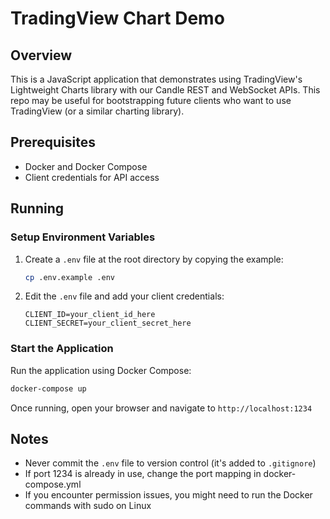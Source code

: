 # TradingView Chart Demo

## Overview

This is a JavaScript application that demonstrates using TradingView's Lightweight Charts library with our Candle REST and WebSocket APIs. This repo may be useful for bootstrapping future clients who want to use TradingView (or a similar charting library).

## Prerequisites

- Docker and Docker Compose
- Client credentials for API access

## Running

### Setup Environment Variables

1. Create a `.env` file at the root directory by copying the example:

   ```bash
   cp .env.example .env
   ```

2. Edit the `.env` file and add your client credentials:

   ```
   CLIENT_ID=your_client_id_here
   CLIENT_SECRET=your_client_secret_here
   ```

### Start the Application

Run the application using Docker Compose:

```bash
docker-compose up
```

Once running, open your browser and navigate to `http://localhost:1234`

## Notes

- Never commit the `.env` file to version control (it's added to `.gitignore`)
- If port 1234 is already in use, change the port mapping in docker-compose.yml
- If you encounter permission issues, you might need to run the Docker commands with sudo on Linux
